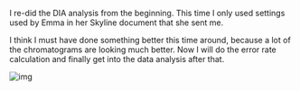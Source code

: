 I re-did the DIA analysis from the beginning. This time I only used settings used by Emma in her Skyline document that she sent me. 

I think I must have done something better this time around, because a lot of the chromatograms are looking much better. Now I will do the error rate calculation and finally get into the data analysis after that. 

![img](http://owl.fish.washington.edu/scaphapoda/grace/2015-oysterseed-project/CaptureDIA.PNG)
